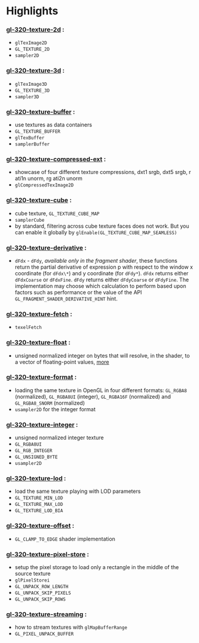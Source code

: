 # Highlights

### [gl-320-texture-2d](https://github.com/elect86/jogl-samples/blob/master/jogl-samples/src/tests/gl_320/texture/Gl_320_texture_2d.java) :

* `glTexImage2D`
* `GL_TEXTURE_2D`
* `sampler2D`

### [gl-320-texture-3d](https://github.com/elect86/jogl-samples/blob/master/jogl-samples/src/tests/gl_320/texture/Gl_320_texture_3d.java) :

* `glTexImage3D`
* `GL_TEXTURE_3D`
* `sampler3D`

### [gl-320-texture-buffer](https://github.com/elect86/jogl-samples/blob/master/jogl-samples/src/tests/gl_320/texture/Gl_320_texture_buffer.java) :

* use textures as data containers
* `GL_TEXTURE_BUFFER`
* `glTexBuffer`
* `samplerBuffer`

### [gl-320-texture-compressed-ext](https://github.com/elect86/jogl-samples/blob/master/jogl-samples/src/tests/gl_320/texture/Gl_320_texture_compressed_ext.java) :

* showcase of four different texture compressions, dxt1 srgb, dxt5 srgb, r ati1n unorm, rg ati2n unorm
* `glCompressedTexImage2D`

### [gl-320-texture-cube](https://github.com/elect86/jogl-samples/blob/master/jogl-samples/src/tests/gl_320/texture/Gl_320_texture_cube.java) :

* cube texture, `GL_TEXTURE_CUBE_MAP`
* `samplerCube`
* by standard, filtering across cube texture faces does not work. But you can enable it globally by `glEnable(GL_TEXTURE_CUBE_MAP_SEAMLESS)`

### [gl-320-texture-derivative](https://github.com/elect86/jogl-samples/blob/master/jogl-samples/src/tests/gl_320/texture/Gl_320_texture_derivative.java) :

* `dFdx` - `dFdy`, _available only in the fragment shader_, these functions return the partial derivative of expression p with respect to the window x coordinate (for `dFdx\*`) and y coordinate (for `dFdy*`).
`dFdx` returns either `dFdxCoarse` or `dFdxFine`. `dFdy` returns either `dFdyCoarse` or `dFdyFine`. The implementation may choose which calculation to perform based upon factors such as performance or the value of the API `GL_FRAGMENT_SHADER_DERIVATIVE_HINT` hint. 

### [gl-320-texture-fetch](https://github.com/elect86/jogl-samples/blob/master/jogl-samples/src/tests/gl_320/texture/Gl_320_texture_fetch.java) :

* `texelFetch`

### [gl-320-texture-float](https://github.com/elect86/jogl-samples/blob/master/jogl-samples/src/tests/gl_320/texture/Gl_320_texture_float.java) :

* unsigned normalized integer on bytes that will resolve, in the shader, to a vector of floating-point values, [more](https://www.opengl.org/wiki/Image_Format#Color_formats)

### [gl-320-texture-format](https://github.com/elect86/jogl-samples/blob/master/jogl-samples/src/tests/gl_320/texture/Gl_320_texture_formats.java) :

* loading the same texture in OpenGL in four different formats: `GL_RGBA8` (normalized), `GL_RGBA8UI` (integer), `GL_RGBA16F` (normalized) and `GL_RGBA8_SNORM` (normalized)
* `usampler2D` for the integer format

### [gl-320-texture-integer](https://github.com/elect86/jogl-samples/blob/master/jogl-samples/src/tests/gl_320/texture/Gl_320_texture_integer.java) :

* unsigned normalized integer texture
* `GL_RGBA8UI` 
* `GL_RGB_INTEGER`
* `GL_UNSIGNED_BYTE`
* `usampler2D` 

### [gl-320-texture-lod](https://github.com/elect86/jogl-samples/blob/master/jogl-samples/src/tests/gl_320/texture/Gl_320_texture_lod.java) :

* load the same texture playing with LOD parameters
* `GL_TEXTURE_MIN_LOD`
* `GL_TEXTURE_MAX_LOD`
* `GL_TEXTURE_LOD_BIA`

### [gl-320-texture-offset](https://github.com/elect86/jogl-samples/blob/master/jogl-samples/src/tests/gl_320/texture/Gl_320_texture_offset.java) :

* `GL_CLAMP_TO_EDGE` shader implementation

### [gl-320-texture-pixel-store](https://github.com/elect86/jogl-samples/blob/master/jogl-samples/src/tests/gl_320/texture/Gl_320_texture_pixel_store.java) :

* setup the pixel storage to load only a rectangle in the middle of the source texture
* `glPixelStorei`
* `GL_UNPACK_ROW_LENGTH`
* `GL_UNPACK_SKIP_PIXELS`
* `GL_UNPACK_SKIP_ROWS`

### [gl-320-texture-streaming](https://github.com/elect86/jogl-samples/blob/master/jogl-samples/src/tests/gl_320/texture/Gl_320_texture_pixel_store.java) :

* how to stream textures with `glMapBufferRange`
* `GL_PIXEL_UNPACK_BUFFER`
